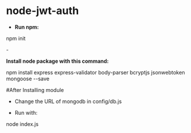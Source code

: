 # node-jwt-auth

- <p> <b> Run npm: </b> </p>
<p> npm init </p>
- <p> <b> Install node package with this command: </b> </p>
<p> npm install express express-validator body-parser bcryptjs jsonwebtoken mongoose --save </p>

#After Installing module

- <p> Change the URL of mongodb in config/db.js </p>

- <p> Run with: </p>
<p> node index.js </p>
